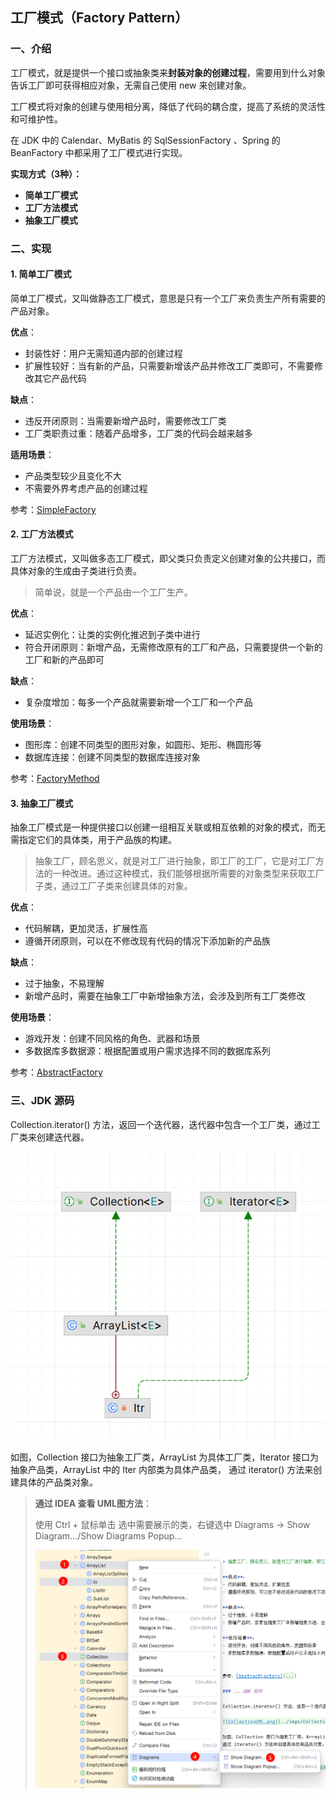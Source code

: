 ## 工厂模式（Factory Pattern） 

### 一、介绍

工厂模式，就是提供一个接口或抽象类来**封装对象的创建过程**，需要用到什么对象告诉工厂即可获得相应对象，无需自己使用 new 来创建对象。

工厂模式将对象的创建与使用相分离，降低了代码的耦合度，提高了系统的灵活性和可维护性。

在 JDK 中的 Calendar、MyBatis 的 SqlSessionFactory 、Spring 的 BeanFactory 中都采用了工厂模式进行实现。

**实现方式（3种）：**
- **简单工厂模式**
- **工厂方法模式**
- **抽象工厂模式**

### 二、实现

#### 1. 简单工厂模式

简单工厂模式，又叫做静态工厂模式，意思是只有一个工厂来负责生产所有需要的产品对象。

**优点**：
- 封装性好：用户无需知道内部的创建过程
- 扩展性较好：当有新的产品，只需要新增该产品并修改工厂类即可，不需要修改其它产品代码

**缺点**：
- 违反开闭原则：当需要新增产品时，需要修改工厂类
- 工厂类职责过重：随着产品增多，工厂类的代码会越来越多

**适用场景**：
- 产品类型较少且变化不大
- 不需要外界考虑产品的创建过程

参考：[SimpleFactory](../src/main/java/cn/regexp/coding/trainee/pattern/factory/simple)


#### 2. 工厂方法模式

工厂方法模式，又叫做多态工厂模式，即父类只负责定义创建对象的公共接口，而具体对象的生成由子类进行负责。

> 简单说，就是一个产品由一个工厂生产。

**优点**：
- 延迟实例化：让类的实例化推迟到子类中进行
- 符合开闭原则：新增产品，无需修改原有的工厂和产品，只需要提供一个新的工厂和新的产品即可

**缺点**：
- 复杂度增加：每多一个产品就需要新增一个工厂和一个产品

**使用场景**：
- 图形库：创建不同类型的图形对象，如圆形、矩形、椭圆形等
- 数据库连接：创建不同类型的数据库连接对象


参考：[FactoryMethod](../src/main/java/cn/regexp/coding/trainee/pattern/factory/method)

#### 3. 抽象工厂模式

抽象工厂模式是一种提供接口以创建一组相互关联或相互依赖的对象的模式，而无需指定它们的具体类，用于产品族的构建。

> 抽象工厂，顾名思义，就是对工厂进行抽象，即工厂的工厂，它是对工厂方法的一种改进。通过这种模式，我们能够根据所需要的对象类型来获取工厂子类，通过工厂子类来创建具体的对象。

**优点**：
- 代码解耦，更加灵活，扩展性高
- 遵循开闭原则，可以在不修改现有代码的情况下添加新的产品族

**缺点**：
- 过于抽象，不易理解
- 新增产品时，需要在抽象工厂中新增抽象方法，会涉及到所有工厂类修改

**使用场景**：
- 游戏开发：创建不同风格的角色、武器和场景
- 多数据库多数据源：根据配置或用户需求选择不同的数据库系列


参考：[AbstractFactory](../src/main/java/cn/regexp/coding/trainee/pattern/factory/ebstract)

### 三、JDK 源码

Collection.iterator() 方法，返回一个迭代器，迭代器中包含一个工厂类，通过工厂类来创建迭代器。

![CollectionUML.png](../imgs/CollectionUML.png)

如图，Collection 接口为抽象工厂类，ArrayList 为具体工厂类，Iterator 接口为抽象产品类，ArrayList 中的 Iter 内部类为具体产品类，
通过 iterator() 方法来创建具体的产品类对象。

> **通过 IDEA 查看 UML图方法**：
> 
> 使用 Ctrl + 鼠标单击 选中需要展示的类，右键选中 Diagrams -> Show Diagram.../Show Diagrams Popup...
> 
> ![ViewUMLByIdea.png](../imgs/ViewUMLByIdea.png)
